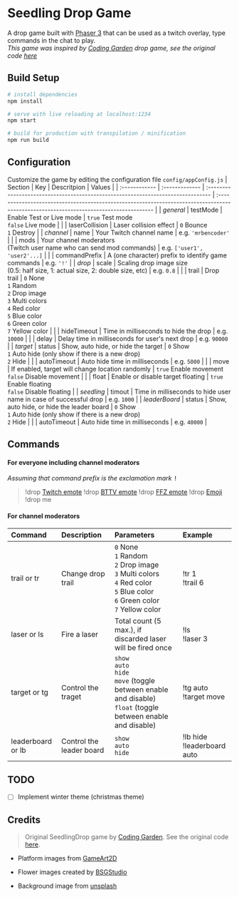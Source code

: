 # Seedling Drop Game

  

A drop game built with [Phaser 3](https://phaser.io/) that can be used as a twitch overlay, type commands in the chat to play.<br>
*This game was inspired by [Coding Garden](https://www.twitch.tv/codinggarden) drop game, see the original code [here](https://github.com/CodingGarden/SeedlingDrop)*

## Build Setup

```bash
# install dependencies
npm install

# serve with live reloading at localhost:1234
npm start

# build for production with transpilation / minification
npm run build
```
## Configuration
Customize the game by editing the configuration file `config/appConfig.js`
| Section       | Key            | Descritpion                                                                      | Values                                                                                                                                 |
| :------------ | :------------- | :------------------------------------------------------------------------------- | :------------------------------------------------------------------------------------------------------------------------------------- |
| *general*     | testMode       | Enable Test or Live mode                                                         | `true` Test mode<br>`false` Live mode                                                                                                  |
|               | laserCollision | Laser collision effect                                                           | `0` Bounce<br>`1` Destroy                                                                                                              |
| *channel*     | name           | Your Twitch channel name                                                         | e.g. `'mrbencoder'`                                                                                                                    |
|               | mods           | Your channel moderators<br>(Twitch user name who can send mod commands)          | e.g. `['user1', 'user2'...]`                                                                                                           |
|               | commandPrefix  | A (one character) prefix to identify game commands                               | e.g. `'!'`                                                                                                                             |
| *drop*        | scale          | Scaling drop image size<br>(0.5: half size, 1: actual size, 2: double size, etc) | e.g. `0.8`                                                                                                                             |
|               | trail          | Drop trail                                                                       | `0` None<br>`1` Random<br>`2` Drop image<br>`3` Multi colors<br>`4` Red color<br>`5` Blue color<br>`6` Green color<br>`7` Yellow color |
|               | hideTimeout    | Time in milliseconds to hide the drop                                            | e.g. `10000`                                                                                                                           |
|               | delay          | Delay time in milliseconds for user's next drop                                  | e.g. `90000`                                                                                                                           |
| *target*      | status         | Show, auto hide, or hide the target                                              | `0` Show<br>`1` Auto hide (only show if there is a new drop)<br>`2` Hide                                                               |
|               | autoTimeout    | Auto hide time in milliseconds                                                   | e.g. `5000`                                                                                                                            |
|               | move           | If enabled, target will change location randomly                                 | `true` Enable movement<br>`false` Disable movement                                                                                     |
|               | float          | Enable or disable target floating                                                | `true` Enable floating<br>`false` Disable floating                                                                                     |
| *seedling*    | timout         | Time in milliseconds to hide user name in case of successful drop                | e.g. `1000`                                                                                                                            |
| *leaderBoard* | status         | Show, auto hide, or hide the leader board                                        | `0` Show<br>`1` Auto hide (only show if there is a new drop)<br>`2` Hide                                                               |
|               | autoTimeout    | Auto hide time in milliseconds                                                   | e.g. `40000`                                                                                                                           |


## Commands

#### For everyone including channel moderators 
*Assuming that command prefix is the exclamation mark* <kbd>!</kbd>
> !drop [Twitch emote](https://www.twitch.tv/creatorcamp/en/learn-the-basics/emotes)
> !drop [BTTV emote](https://betterttv.com/emotes)
> !drop [FFZ emote](https://www.frankerfacez.com/emoticons)
> !drop [Emoji](https://en.wikipedia.org/wiki/Emoji)
> !drop me

#### For channel moderators
| Command           | Description              | Parameters                                                                                                                             | Example                       |
| :---------------- | :----------------------- | :------------------------------------------------------------------------------------------------------------------------------------- | :---------------------------- |
| trail or tr       | Change drop trail        | `0` None<br>`1` Random<br>`2` Drop image<br>`3` Multi colors<br>`4` Red color<br>`5` Blue color<br>`6` Green color<br>`7` Yellow color | !tr 1<br>!trail 6             |
| laser or ls       | Fire a laser             | Total count (5 max.), if discarded laser will be fired once                                                                            | !ls<br>!laser 3               |
| target or tg      | Control the traget       | `show`<br>`auto`<br>`hide`<br>`move` (toggle between enable and disable)<br>`float` (toggle between enable and disable)                | !tg auto<br>!target move      |
| leaderboard or lb | Control the leader board | `show`<br>`auto`<br>`hide`                                                                                                             | !lb hide<br>!leaderboard auto |


## TODO
* [ ] Implement winter theme (christmas theme)

## Credits
>Original SeedlingDrop game by [Coding Garden](https://www.twitch.tv/codinggarden). See the original code [here](https://github.com/CodingGarden/SeedlingDrop).

  

*  Platform images from [GameArt2D](https://www.gameart2d.com/free-platformer-game-tileset.html)

*  Flower images created by [BSGStudio](https://all-free-download.com/free-vector/download/spring-flowers_268656.html)
* Background image from [unsplash](https://unsplash.com/photos/TRhGEGdw-YY)
